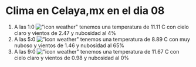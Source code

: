 # Clima en Celaya,mx en el dia 08

1. A las 1:0 !["icon weather"](http://openweathermap.org/img/w/01n.png) tenemos una temperatura de 11.11 C con cielo claro y  vientos de 2.47 y nubosidad al 4%
1. A las 5:0 !["icon weather"](http://openweathermap.org/img/w/04n.png) tenemos una temperatura de 8.89 C con muy nuboso y  vientos de 1.46 y nubosidad al 65%
1. A las 9:0 !["icon weather"](http://openweathermap.org/img/w/01d.png) tenemos una temperatura de 11.67 C con cielo claro y  vientos de 0.98 y nubosidad al 0%
